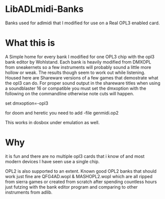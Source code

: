 # LibADLmidi-Banks
Banks used for adlmidi that I modified for use on a Real OPL3 enabled card.

# What this is

A Simple home for every bank I modified for one OPL3 chip with the opl3 bank editor by Wohlstand. Each bank is heavily modified from DMXOPL from sneakernets so a few instruments will probably sound a little more hollow or weak. The results though seem to work out while listening. Housed here are Shareware versions of a few games that demostrate what the opl3 can do.
For proper sound output in the shareware titles when using a soundblaster 16 or compatible you must set the dmxoption with the following on the commandline otherwise note cuts will happen.

set dmxoption=-opl3

for doom and heretic you need to add -file genmidi.op2


This works in dosbox under emulation as well.

# Why

it is fun and there are no multiple opl3 cards that i know of and most modern devices I have seen use a single chip.

OPL2 is also supported to an extent.
Known good OPL2 banks that should work just fine are QFG4AD.wopl & MASHOPL2.wopl which are all ripped from sierra games or created from scratch after spending countless hours just futzing with the bank editor program and comparing to other instruments from adlib.
